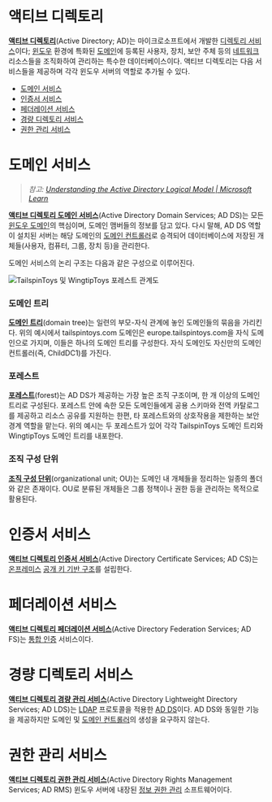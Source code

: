 # 액티브 디렉토리
**[액티브 디렉토리](https://learn.microsoft.com/en-us/windows-server/identity/ad-ds/get-started/virtual-dc/active-directory-domain-services-overview)**(Active Directory; AD)는 마이크로소프트에서 개발한 [디렉토리 서비스](https://en.wikipedia.org/wiki/Directory_service)이다; [윈도우](Windows.md) 환경에 특화된 [도메인](https://en.wikipedia.org/wiki/Windows_domain)에 등록된 사용자, 장치, 보안 주체 등의 [네트워크](Network.md) 리소스들을 조직화하여 관리하는 특수한 데이터베이스이다. 액티브 디렉토리는 다음 서비스들을 제공하며 각각 윈도우 서버의 역할로 추가될 수 있다.

* [도메인 서비스](#도메인-서비스)
* [인증서 서비스](#인증서-서비스)
* [페더레이션 서비스](#페더레이션-서비스)
* [경량 디렉토리 서비스](#경량-디렉토리-서비스)
* [권한 관리 서비스](#권한-관리-서비스)

# 도메인 서비스
> *참고: [Understanding the Active Directory Logical Model | Microsoft Learn](https://learn.microsoft.com/en-us/windows-server/identity/ad-ds/plan/understanding-the-active-directory-logical-model)*

**[액티브 디렉토리 도메인 서비스](https://en.wikipedia.org/wiki/Active_Directory#Domain_Services)**(Active Directory Domain Services; AD DS)는 모든 [윈도우 도메인](https://en.wikipedia.org/wiki/Windows_domain)의 핵심이며, 도메인 맴버들의 정보를 담고 있다. 다시 말해, AD DS 역할이 설치된 서버는 해당 도메인의 [도메인 컨트롤러](https://en.wikipedia.org/wiki/Domain_controller_(Windows))로 승격되어 데이터베이스에 저장된 개체들(사용자, 컴퓨터, 그룹, 장치 등)을 관리한다.

도메인 서비스의 논리 구조는 다음과 같은 구성으로 이루어진다.

![TailspinToys 및 WingtipToys 포레스트 관계도](https://learn.microsoft.com/en-us/entra/identity/domain-services/media/concepts-forest-trust/kerberos-over-forest-trust-process-diagram.png)

### 도메인 트리
**[도메인 트리](https://learn.microsoft.com/en-us/windows/win32/ad/domain-trees)**(domain tree)는 일련의 부모-자식 관계에 놓인 도메인들의 묶음을 가리킨다. 위의 예시에서 tailspintoys.com 도메인은 europe.tailspintoys.com을 자식 도메인으로 가지며, 이들은 하나의 도메인 트리를 구성한다. 자식 도메인도 자신만의 도메인 컨트롤러(즉, ChildDC1)를 가진다.

### 포레스트
**[포레스트](https://learn.microsoft.com/en-us/windows/win32/ad/forests)**(forest)는 AD DS가 제공하는 가장 높은 조직 구조이며, 한 개 이상의 도메인 트리로 구성된다. 포레스트 안에 속한 모든 도메인들에게 공용 스키마와 전역 카탈로그를 제공하고 리소스 공유를 지원하는 한편, 타 포레스트와의 상호작용을 제한하는 보안 경계 역할을 맡는다. 위의 예시는 두 포레스트가 있어 각각 TailspinToys 도메인 트리와 WingtipToys 도메인 트리를 내포한다.

### 조직 구성 단위
**[조직 구성 단위](https://en.wikipedia.org/wiki/Active_Directory#Organizational_units)**(organizational unit; OU)는 도메인 내 개체들을 정리하는 일종의 폴더와 같은 존재이다. OU로 분류된 개체들은 그룹 정책이나 권한 등을 관리하는 목적으로 활용된다.

# 인증서 서비스
**[액티브 디렉토리 인증서 서비스](https://en.wikipedia.org/wiki/Active_Directory#Certificate_Services)**(Active Directory Certificate Services; AD CS)는 [온프레미스](https://en.wikipedia.org/wiki/On-premises_software) [공개 키 기반 구조](https://en.wikipedia.org/wiki/Public_key_infrastructure)를 설립한다.

# 페더레이션 서비스
**[액티브 디렉토리 페더레이션 서비스](https://en.wikipedia.org/wiki/Active_Directory_Federation_Services)**(Active Directory Federation Services; AD FS)는 [통합 인증](https://en.wikipedia.org/wiki/Single_sign-on) 서비스이다.

# 경량 디렉토리 서비스
**[액티브 디렉토리 경량 관리 서비스](https://en.wikipedia.org/wiki/Active_Directory#Lightweight_Directory_Services)**(Active Directory Lightweight Directory Services; AD LDS)는 [LDAP](https://en.wikipedia.org/wiki/Lightweight_Directory_Access_Protocol) 프로토콜을 적용한 [AD DS](#액티브-디렉토리-도메인-서비스)이다. AD DS와 동일한 기능을 제공하지만 도메인 및 [도메인 컨트롤러](https://en.wikipedia.org/wiki/Domain_controller_(Windows))의 생성을 요구하지 않는다.

# 권한 관리 서비스
**[액티브 디렉토리 권한 관리 서비스](https://en.wikipedia.org/wiki/Active_Directory_Rights_Management_Services)**(Active Directory Rights Management Services; AD RMS) 윈도우 서버에 내장된 [정보 권한 관리](https://en.wikipedia.org/wiki/Information_rights_management) 소프트웨어이다.
